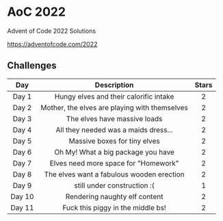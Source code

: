 # AoC 2022

Advent of Code 2022 Solutions

https://adventofcode.com/2022


## Challenges

| **Day** |                **Description**                | **Stars** |
|:-------:|:---------------------------------------------:|:---------:|
| Day 1   | Hungy elves and their calorific intake        |     2     |
| Day 2   | Mother, the elves are playing with themselves |     2     |
| Day 3   | The elves have massive loads                  |     2     |
| Day 4   | All they needed was a maids dress...          |     2     |
| Day 5   | Massive boxes for tiny elves    	          |     2     |
| Day 6   | Oh My! What a big package you have	          |     2     |
| Day 7   | Elves need more space for "Homework"          |     2     |
| Day 8   | The elves want a fabulous wooden erection     |     2     |
| Day 9   | still under construction :(     |     1     |
| Day 10  | Rendering naughty elf content     |     2     |
| Day 11  | Fuck this piggy in the middle bs!     |     2     |
